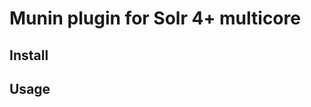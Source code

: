 Munin plugin for Solr 4+ multicore
==================================

Install
-------

Usage
-----
